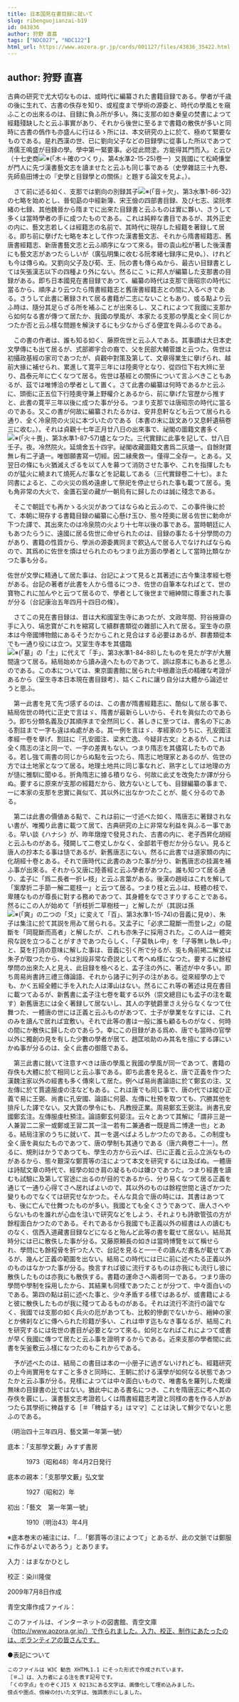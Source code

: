 ```yaml
---
title: 日本国見在書目録に就いて
slug: ribenguojianzai-b19
id: 043836
author: 狩野 直喜
tags: ["NDC027", "NDC122"]
html_url: https://www.aozora.gr.jp/cards/001127/files/43836_35422.html
---
```


## author: 狩野 直喜

古典の研究で尤大切なものは、或時代に編纂された書籍目録である。學者が千歳の後に生れて、古書の佚存を知り、或程度まで學術の源委と、時代の學風とを窺ふことの出來るのは、目録に負ふ所が多い。殊に支那の如き秦皇の焚書によつて經籍殘缺したと云ふ事實があり、それから後世に至るまで書籍の散佚が多いと同時に古書の僞作も亦盛んに行はるゝ所には、本文研究の上に於て、極めて緊要なものである。是れ西漢の世、已に劉向父子などの目録學に從事した所以であつて清儒王鳴盛が目録の學。學中第一緊要事。必從此問塗。方能得其門而入。と云ひ（十七史商![※(「木＋確のつくり」、第4水準2-15-25)](https://www.aozora.gr.jp/cards/001127/files/../../../gaiji/2-15/2-15-25.png)卷一）又我國にて松崎慊堂が門人に先づ漢書藝文志を讀ませたと云ふも同じ事である（史學雜誌三十九卷、先師島田博士の『史學と目録學との關係』と題する論文を見よ。）。

　さて前に述る如く、支那では劉向の別録其子![※(「音＋欠」、第3水準1-86-32)](https://www.aozora.gr.jp/cards/001127/files/../../../gaiji/1-86/1-86-32.png)の七略を始めとし、晉旬勗の中經新簿、宋王儉の四部書目録、及び七志、梁阮孝緒の七録、其他魏晉から隋までに出來た目録書と云ふものは實に夥い、さうして多くは當時學者の手に成つたものである。これは純粹な書目であるが、其外正史の内に、藝文志若しくは經籍志の名前で、其時代に現存した經籍を著録して居る。即ち前に擧げた七略を本として作つた漢書藝文志、それから隋書經籍志、舊唐書經籍志、新唐書藝文志と云ふ順序になつて來る。晉の袁山松が著した後漢書にも藝文志があつたらしいが（廣弘明集に收むる阮孝緒七録序に見ゆ。）、けれども今は傳らぬ。又劉向父子及び荀、王、阮の書も傳らぬから、最古い目録書としては矢張漢志以下の四種より外にない。然るにこゝに邦人が編纂した支那書の目録がある。即ち日本國見在書目録であつて、編纂の時代は支那で唐昭宗の時代に當るから、順序より云つたら隋書經籍志と舊唐書經籍志との間に入るべきである。さうして此書に著録されて居る書籍が二志にないこともあり、或る點より云ふ時は、隨分其足らざる所を補ふことが出來るし、又これによつて我國に支那から如何なる書が傳つて居たか、我國の學風が、本家たる支那の學風と全く同じかつたか否と云ふ樣な問題を解決するにも少なからざる便宜を與ふるのである。

　この書の作者は、誰も知る如く、藤原佐世と云ふ人である。其事蹟は大日本史文學傳にも出て居るが、式部卿宇合の裔で、父を民部大輔菅雄と云つた。佐世は初攝政基經の家司であつたが、貞觀中對策及第して、文章得業生に擧げられ、越前大掾に補せられ、累進して寛平三年には陸奧守となり、從四位下右大辨に至り、昌泰元年に亡くなつて居る。佐世は基經との關係について言ふべきこともあるが、茲では唯博洽の學者として置く。さて此書の編纂は何時であるかと云ふに、頭銜に正五位下行陸奧守兼上野權介とあるから、前に擧げた官歴から推すと、此書の寛平三年以後に成つた事が分る。つまり支那では唐昭宗の時代に當るのである。又この書が何故に編纂されたるかは、安井息軒なども云つて居られる通り、全く冷泉院の火災に本づいたのである（本書の末に跋文あり又息軒遺稿卷三に收む。）。それは貞觀十七年正月廿八日の出來事で、祕閣の圖籍文書多く![※(「火＋畏」、第3水準1-87-57)](https://www.aozora.gr.jp/cards/001127/files/../../../gaiji/1-87/1-87-57.png)燼となつた。三代實録に此事を記して、廿八日壬子。夜。冷然院火。延燒舍五十四宇。祕閣收藏圖籍文書爲二灰燼一。自餘財寶無レ有二孑遺一。唯御願書寫一切經。因二縁衆救一。僅得二全存一。とある。又翌日の條にも火猶滅えざるを以て人を募つて消防させた事や、これを指揮したものが猛火に繞まれて燒死んだ事などを記載してある（三代實録卷二十七）。また同書によると、この火災の爲め遠慮して祭祀を停止せられた事も載つて居る。兎も角非常の大火で、金匱石室の藏が一朝烏有に歸したのは誠に殘念である。

　そこで朝廷でも再かゝる火災があつてはならぬと云ふので、この事件後に於て、本朝に現存する書籍目録の編纂に心懸け玉ひ、態々陸奧に居る佐世に勅命が下つた譯で、其出來たのは冷泉院の火より十七年以後の事である。當時朝廷に人もあつたらうに、遠國に居る佐世に命ぜられたのは、目録の事たる十分學問の力があり、書籍の性質から、學派の源委異同まで飮込んで居る人でなければならぬので、其爲めに佐世を煩はせられたのもつまり此方面の學者として當時比類なかつた事も分る。


佐世が文學に精通して居た事は、台記によつて見ると其著述に古今集注孝經七卷がある。台記の著者が此書を人から借るにつき、佐世の自筆本なればとて、世の寶物これに加んやと云つて居るので、學者として後世まで縉紳間に尊重された事が分る（台記康治五年四月十四日の條）。



　さてこの見在書目録は、昔は大和國室生寺にあつたが、文政年間、狩谷掖齋の手に入り、塙忠寶がこれを縮寫して續群書類從の雜部に入れて居る。室生寺の原本は今帝國博物館にあるそうだからこれと見合はする必要はあるが、群書類從本でも一通り役には立つ。又室生寺本を其儘臨![※(「墓」の「土」に代えて「手」、第3水準1-84-88)](https://www.aozora.gr.jp/cards/001127/files/../../../gaiji/1-84/1-84-88.png)したものを見たが字が大層間違つて居る。結局始めから讀み違へたものであつて、誤は原本にもあると思ふのである。この本については、東京圖書館に居られた中根肅治氏の精確な考證があるから（室生寺本日本現在書目録考）、姑くこれに讓り自分は大體から論述せうと思ふ。

　第一此書を見て先づ感ずるのは、この書が隋書經籍志に、酷似して居る事で、結局佐世の時代に正史で言はゞ、隋書が最新らしいから、それを眞似たのであらう。即ち分類名義及び其順序まで全然同じく、甚しきに至つては、書名の下にある割註まで一字も違はぬ處がある。其一例を言はゞ、孝經家のうちに、孔安國注孝經一卷を擧げ、割註に『孔安國注、梁末亡逸、今疑非古文』とあるが、これは全く隋志の注と同一で、一字の差異もない。つまり隋志を其儘寫したものである。若し強て兩書の同じからぬ點を云つたら、隋志に地理家とあるのが、佐世の方では土地家となつて居る。地理土地共に同じ事なれど、熟字としては地理の方が慥に雅馴に聞ゆる。折角隋志に據る積りなら、何故に此丈を改免たか譯が分らぬ。要するに原來が支那の經籍だから、致方ないとしても、目録編纂の事まで、一に本家の支那を忠實に眞似て、其以外に出なかつたことが、能く分るのである。

　第二は此書の價値ある點で、これは前に一寸述べた如く、隋唐志に著録されない書が、唯獨り此書に載つて居て、古典研究の上に非常な利益を與ふる一事である。早い談《ハナシ》が、昨年燉煌で發見された、古書の内に、老子西昇化胡經と云ふものがある。殘闕して二卷丈しかなく、全部若干卷だか分らない。見ると唐人の抄本たる事は慥であるが、新舊唐志にない。然るに此書では道家類の内に化胡經十卷とある。それで唐時代に此書のあつた事が分り、新舊唐志の挂漏を補ふ事が出來る。それから又唐に陸善經と云ふ學者があつた。誰も知つて居る通り、孟子に「爲二長者一折レ枝」と云ふ言葉がある。後漢の趙岐はこれを解して「案摩折二手節一解二罷枝一」と云つて居る。つまり枝と云ふは、枝體の枝で、卑賤なものが尊長に對する務めであつて、其身體をなでさすりすることである。然るにこの人が始めて「折枝折二草樹枝一」と解したが（其説は孫![※(「爽」の二つの「爻」に変えて「百」、第3水準1-15-74)](https://www.aozora.gr.jp/cards/001127/files/../../../gaiji/1-15/1-15-74.png)の音義に見ゆ）、朱子は集注に於て其説を用ゐて居られる。又孟子に「必求二龍斷一而登レ之」の龍斷を「岡龍斷而高者」と解したが、これも亦朱子に採用された。この人は一體突飛な説を立つることがすきであつたらしく、「子莫執レ中」を「子等無レ執レ中」と、莫を打消の意味に解した事は、音義に引く所で分るが、兎も角前掲二解丈は朱子が取つたから、今は別段非常な奇説として考へぬ樣になつた。要するに餘程學問の出來た人と見え、此目録を檢べると、孟子注の外に、著述が中々多い。即ち周易尚書詩三禮三傳論語、それから諸子に列子の注がある。從來經學の上でも、かく五經全體に手を入れた人は澤山はない。然るにこれ等の著述は見在書目に載つてゐるが、新舊書に孟子注七卷を載する以外（崇文總目にも孟子の注を載す）新舊唐志には全く著録して居ないし、其人の字號爵里さえ分らなくなつて仕舞つた、一體唐の世には正義と云ふものがあつて、士子が擧業をなすには、これのみを讀んで居れば宜敷い。それで此等の書は一般に誰も顧るものがなく、何時の間にか散佚に歸したのであらう。幸にこの目録がある爲め、唐でも當時の官學以外に獨創の見を有した少數の學者が居て、趙匡啖助のみ其名を擅にする譯にいかぬ事が分るのは、全く此書の御蔭である。

　第三此書に就いて注意すべきは唐の學風と我國の學風が同一であつて、書籍の存佚も大體に於て相同じと云ふ事である。即ち此書を見ると、唐で正義を作つた漢魏注家以外の經書も多く傳來して居た。例へば易尚書論語に於て鄭玄の注、又左傳に於て賈逵服虔の注などもある。これは唐でも同じ事で、唐の代では縱ひ正義で易に王弼、尚書に孔安國、論語に何晏、左傳に杜預を取つても、穴勝其他を排斥した譯でない。又大寶の學令にも、凡教授正業。周易鄭玄王弼注。尚書孔安國鄭玄注。左傳服虔杜預注。論語鄭玄何晏注。云々とあつて其解に「謂非三是一人兼習二二家一或鄭或王習二其一注一若有二兼通者一既是爲二博達一也」とある。結局注家のうちに就いて、其一を選べばよろしかつたのである。この制度も全く唐を眞似たものであつて、唐の學制も其通りである（唐六典卷二十一）。然るに、規則はかうであつても、學生の方から云へば、已に正義と云ふ立派なものがあるから、態々艱深な鄭賈等の注によつて本文を研究するには及ばぬ。一體唐は詩賦文章の時代で、經學の如き肩の凝るものは嫌ひであつた。つまり經書を讀むも試驗に及第して官途に出るのが目的であるから、分り易くなつて居る正義を通じて一通り心得てさへ居ればよいので、其以外のものは餘程世間と遠ざかつた變りものでなくては研究せなかつた。そんな具合で唐の時には、其書はあつても、後に亡んで仕舞つたものが多い。我國とても全くさうであつて、唐人さへやらないものを誰れが心血を注いで研究などをしよう、それよりも詩歌管弦の方が餘程面白かつたのである。それであるから我國でも正義以外の經書は人の讀むものなく、信西入道藏書目録などになると殆んど此等の書を載せて居ない。結局其時分には已に散佚した事が分る。又藤原頼長の如きは當時博覽を以て稱せられ、學問にも餘程骨を折つた人で、台記を見ると一一その讀んだ書名が載せてあるが、幾んど正義の範圍を出ない。結局この時代には已に前に述べたる正義以外のものはなかつた事が分る。換言すれば彼に流行するものは亦我にも流行し彼に散佚したものは亦我にも散佚する。書籍の運命さへ兩者同一である。つまり唐の學問や學制を採用したから、其結果も同樣であつたことが分つて、中々面白いのである。第四の點は前に述べた事と、少々矛盾する樣ではあるが、或書籍によると彼に散佚したものが我に殘つてゐるものがある。それは流行不流行の論でなく、我國では支那の如く兵火の厄があつても、比較的慘劇でないから、縉紳の家とか佛刹などに傳へられた珍籍が多い、これは申す迄もなき事なるが、結局これを研究するには佐世の書目が必要となつて來る。如何となればこれによつて或書が早く我國に傳つて居たと云ふ事を證明するからである。近來支那の學者間に此書を矢釜敷云ふ樣になつたのもこれからである。

　予が述べたのは、結局この書目は本の一小册子に過ぎないけれども、經籍研究の上今尚實用をなすこと多きと同時に、王朝に於ける漢學が如何なる状態であつたかと云ふ事が分る。見樣によつては中々面白いもので、唯書名を羅列した乾燥無味の目録書の比ではない。猶此中にある書名につき、これを隋唐志に考へ其の存佚を覈にし、漢書藝文志考證若しくは隋書經籍志考證と同樣の書を作る人があつたら其學術に稗益する［＃「稗益する」はママ］ことは決して鮮少でないと思ふのである。

（明治四十三年四月、藝文第一年第一號）













底本：「支那學文藪」みすず書房


　　　1973（昭和48）年4月2日発行

底本の親本：「支那學文藪」弘文堂

　　　1927（昭和2）年

初出：「藝文　第一年第一號」

　　　1910（明治43）年4月

※底本巻末の補注には、「…「鄭賈等の注によつて」とあるが、此の文脈では鄭服に作るがよいであろう」とあります。

入力：はまなかひとし

校正：染川隆俊

2009年7月8日作成

青空文庫作成ファイル：

このファイルは、インターネットの図書館、青空文庫（http://www.aozora.gr.jp/）で作られました。入力、校正、制作にあたったのは、ボランティアの皆さんです。











●表記について


	このファイルは W3C 勧告 XHTML1.1 にそった形式で作成されています。
	［＃…］は、入力者による注を表す記号です。
	「くの字点」をのぞくJIS X 0213にある文字は、画像化して埋め込みました。
	傍点や圏点、傍線の付いた文字は、強調表示にしました。